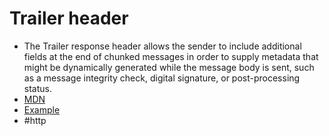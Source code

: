 # Trailer header
- The Trailer response header allows the sender to include additional fields at the end of chunked messages in order to supply metadata that might be dynamically generated while the message body is sent, such as a message integrity check, digital signature, or post-processing status.
- [MDN](https://developer.mozilla.org/en-US/docs/Web/HTTP/Headers/Trailer)
- [Example](https://pkg.go.dev/net/http#example-ResponseWriter-Trailers)
- #http